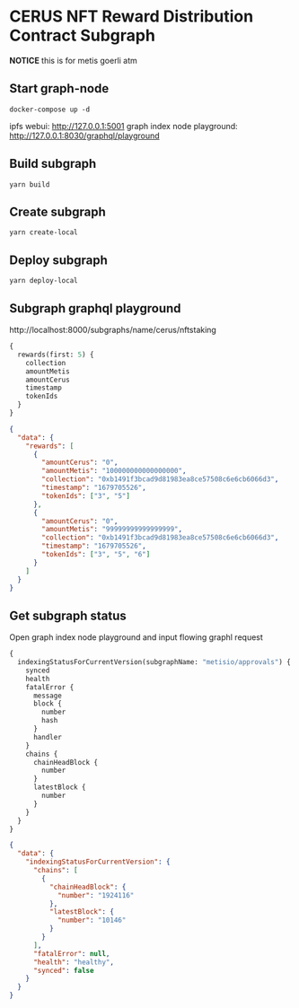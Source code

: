 # CERUS NFT Reward Distribution Contract Subgraph

__NOTICE__
this is for  metis goerli atm

## Start graph-node

```
docker-compose up -d
```

ipfs webui: http://127.0.0.1:5001
graph index node playground: http://127.0.0.1:8030/graphql/playground

## Build subgraph

```
yarn build
```

## Create subgraph

```
yarn create-local
```

## Deploy subgraph

```
yarn deploy-local
```

## Subgraph graphql playground

http://localhost:8000/subgraphs/name/cerus/nftstaking

```graphql
{
  rewards(first: 5) {
    collection
    amountMetis
    amountCerus
    timestamp
    tokenIds
  }
}
```

```json
{
  "data": {
    "rewards": [
      {
        "amountCerus": "0",
        "amountMetis": "100000000000000000",
        "collection": "0xb1491f3bcad9d81983ea8ce57508c6e6cb6066d3",
        "timestamp": "1679705526",
        "tokenIds": ["3", "5"]
      },
      {
        "amountCerus": "0",
        "amountMetis": "99999999999999999",
        "collection": "0xb1491f3bcad9d81983ea8ce57508c6e6cb6066d3",
        "timestamp": "1679705526",
        "tokenIds": ["3", "5", "6"]
      }
    ]
  }
}
```

## Get subgraph status

Open graph index node playground and input flowing graphl request

```graphql
{
  indexingStatusForCurrentVersion(subgraphName: "metisio/approvals") {
    synced
    health
    fatalError {
      message
      block {
        number
        hash
      }
      handler
    }
    chains {
      chainHeadBlock {
        number
      }
      latestBlock {
        number
      }
    }
  }
}
```

```json
{
  "data": {
    "indexingStatusForCurrentVersion": {
      "chains": [
        {
          "chainHeadBlock": {
            "number": "1924116"
          },
          "latestBlock": {
            "number": "10146"
          }
        }
      ],
      "fatalError": null,
      "health": "healthy",
      "synced": false
    }
  }
}
```

